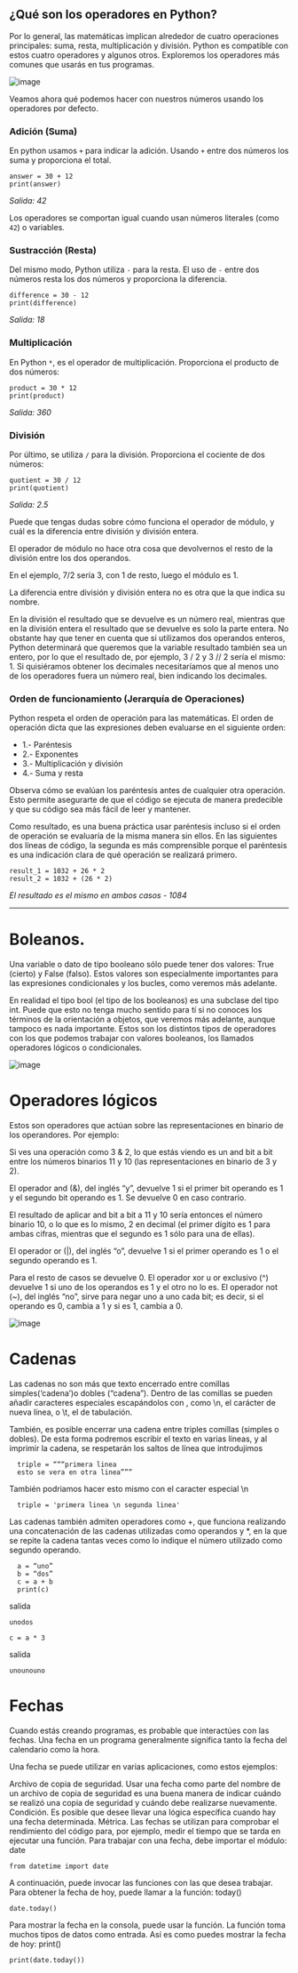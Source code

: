 ## ¿Qué son los operadores en Python?

Por lo general, las matemáticas implican alrededor de cuatro operaciones principales: suma, resta, multiplicación y división. Python es compatible con estos cuatro operadores y algunos otros. Exploremos los operadores más comunes que usarás en tus programas.

![image](https://user-images.githubusercontent.com/91554777/180104277-5d71b833-5f22-49f7-933a-46ed9a7803a5.png)


Veamos ahora qué podemos hacer con nuestros números usando los operadores por defecto. 



### Adición (Suma)

En python usamos ``+`` para indicar la adición. Usando ``+`` entre dos números los suma y proporciona el total.

```
answer = 30 + 12
print(answer)
```
*Salida: 42*

Los operadores se comportan igual cuando usan números literales (como ``42``) o variables.

### Sustracción (Resta)

Del mismo modo, Python utiliza ``-`` para la resta. El uso de ``-`` entre dos números resta los dos números y proporciona la diferencia.

```
difference = 30 - 12
print(difference)
```
*Salida: 18*

### Multiplicación

En Python ``*``, es el operador de multiplicación. Proporciona el producto de dos números:

```
product = 30 * 12
print(product)
```

*Salida: 360*

### División

Por último, se utiliza ``/`` para la división. Proporciona el cociente de dos números:

```
quotient = 30 / 12
print(quotient)
```

*Salida: 2.5*

Puede que tengas dudas sobre cómo funciona el operador de módulo, y cuál es la diferencia entre división y división entera.

El operador de módulo no hace otra cosa que devolvernos el resto de la división entre los dos operandos.

En el ejemplo, 7/2 sería 3, con 1 de resto, luego el módulo es 1.

La diferencia entre división y división entera no es otra que la que indica su nombre.

En la división el resultado que se devuelve es un número real, mientras que en la división entera el resultado que se devuelve es solo la parte entera. No obstante hay que tener en cuenta que si utilizamos dos operandos enteros, Python determinará que queremos que la variable resultado también sea un entero, por lo que el resultado de, por ejemplo, 3 / 2 y 3 // 2 sería el mismo: 1. Si quisiéramos obtener los decimales necesitaríamos que al menos uno de los operadores fuera un número real, bien indicando los decimales.

### Orden de funcionamiento (Jerarquía de Operaciones)

Python respeta el orden de operación para las matemáticas. El orden de operación dicta que las expresiones deben evaluarse en el siguiente orden:

* 1.- Paréntesis
* 2.- Exponentes
* 3.- Multiplicación y división
* 4.- Suma y resta

Observa cómo se evalúan los paréntesis antes de cualquier otra operación. Esto permite asegurarte de que el código se ejecuta de manera predecible y que su código sea más fácil de leer y mantener.

Como resultado, es una buena práctica usar paréntesis incluso si el orden de operación se evaluaría de la misma manera sin ellos. En las siguientes dos líneas de código, la segunda es más comprensible porque el paréntesis es una indicación clara de qué operación se realizará primero.

```
result_1 = 1032 + 26 * 2
result_2 = 1032 + (26 * 2)
```

*El resultado es el mismo en ambos casos - 1084*

---

# Boleanos.
Una variable o dato de tipo booleano sólo puede tener dos valores: True (cierto) y False (falso). Estos valores son especialmente importantes para las expresiones condicionales y los bucles, como veremos más adelante.

En realidad el tipo bool (el tipo de los booleanos) es una subclase del tipo int. Puede que esto no tenga mucho sentido para tí si no conoces los términos de la orientación a objetos, que veremos más adelante, aunque tampoco es nada importante. Estos son los distintos tipos de operadores con los que podemos trabajar con valores booleanos, los llamados operadores lógicos o condicionales.

![image](https://user-images.githubusercontent.com/91554777/180104542-459468e0-31d9-4725-9b3c-0aaab7868835.png)

# Operadores lógicos

Estos son operadores que actúan sobre las representaciones en binario de los operandores. Por ejemplo:

Si ves una operación como 3 & 2, lo que estás viendo es un and bit a bit entre los números binarios 11 y 10 (las representaciones en binario de 3 y 2).

El operador and (&), del inglés “y”, devuelve 1 si el primer bit operando es 1 y el segundo bit operando es 1. Se devuelve 0 en caso contrario.

El resultado de aplicar and bit a bit a 11 y 10 sería entonces el número binario 10, o lo que es lo mismo, 2 en decimal (el primer dígito es 1 para ambas cifras, mientras que el segundo es 1 sólo para una de ellas).

El operador or (|), del inglés “o”, devuelve 1 si el primer operando es 1 o el segundo operando es 1.

Para el resto de casos se devuelve 0. El operador xor u or exclusivo (^) devuelve 1 si uno de los operandos es 1 y el otro no lo es. El operador not (~), del inglés “no”, sirve para negar uno a uno cada bit; es decir, si el operando es 0, cambia a 1 y si es 1, cambia a 0.

![image](https://user-images.githubusercontent.com/91554777/180104723-80dc040b-22d4-42aa-b2f4-831439e5a011.png)

# Cadenas

Las cadenas no son más que texto encerrado entre comillas simples(‘cadena’)o dobles (“cadena”). Dentro de las comillas se pueden añadir caracteres especiales escapándolos con \, como \n, el carácter de nueva línea, o \t, el de tabulación.

También, es posible encerrar una cadena entre triples comillas (simples o dobles). De esta forma podremos escribir el texto en varias líneas, y al imprimir la cadena, se respetarán los saltos de línea que introdujimos

      triple = “““primera linea
      esto se vera en otra linea”””
      
También podriamos hacer esto mismo con el caracter especial \n

      triple = 'primera linea \n segunda linea'
      
Las cadenas también admiten operadores como +, que funciona realizando una concatenación de las cadenas utilizadas como operandos y *, en la que se repite la cadena tantas veces como lo indique el número utilizado como segundo operando.

      a = “uno”
      b = “dos”
      c = a + b
      print(c)
      
salida

    unodos

    c = a * 3 
    
salida

    unounouno

# Fechas
Cuando estás creando programas, es probable que interactúes con las fechas. Una fecha en un programa generalmente significa tanto la fecha del calendario como la hora.

Una fecha se puede utilizar en varias aplicaciones, como estos ejemplos:

Archivo de copia de seguridad. Usar una fecha como parte del nombre de un archivo de copia de seguridad es una buena manera de indicar cuándo se realizó una copia de seguridad y cuándo debe realizarse nuevamente. Condición. Es posible que desee llevar una lógica específica cuando hay una fecha determinada. Métrica. Las fechas se utilizan para comprobar el rendimiento del código para, por ejemplo, medir el tiempo que se tarda en ejecutar una función. Para trabajar con una fecha, debe importar el módulo: date

    from datetime import date

A continuación, puede invocar las funciones con las que desea trabajar. Para obtener la fecha de hoy, puede llamar a la función: today()

    date.today()

Para mostrar la fecha en la consola, puede usar la función. La función toma muchos tipos de datos como entrada. Así es como puedes mostrar la fecha de hoy: print()

    print(date.today())

